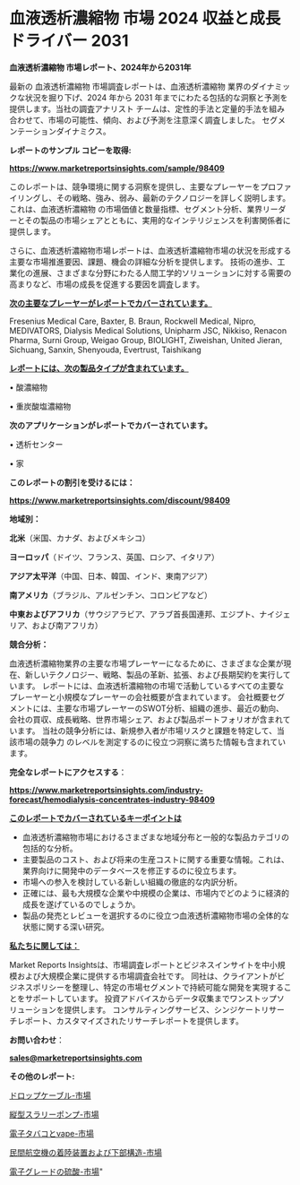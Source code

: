 # 血液透析濃縮物 市場 2024 収益と成長ドライバー 2031

<strong>血液透析濃縮物 市場レポート、2024年から2031年</strong>

最新の 血液透析濃縮物 市場調査レポートは、血液透析濃縮物 業界のダイナミックな状況を掘り下げ、2024 年から 2031 年までにわたる包括的な洞察と予測を提供します。当社の調査アナリスト チームは、定性的手法と定量的手法を組み合わせて、市場の可能性、傾向、および予測を注意深く調査しました。 セグメンテーションダイナミクス。



<strong>レポートのサンプル コピーを取得:</strong> <a href=https://www.marketreportsinsights.com/sample/98409>

<strong><u>https://www.marketreportsinsights.com/sample/98409</u></strong></a>

このレポートは、競争環境に関する洞察を提供し、主要なプレーヤーをプロファイリングし、その戦略、強み、弱み、最新のテクノロジーを詳しく説明します。 これは、血液透析濃縮物 の市場価値と数量指標、セグメント分析、業界リーダーとその製品の市場シェアとともに、実用的なインテリジェンスを利害関係者に提供します。

さらに、血液透析濃縮物市場レポートは、血液透析濃縮物市場の状況を形成する主要な市場推進要因、課題、機会の詳細な分析を提供します。 技術の進歩、工業化の進展、さまざまな分野にわたる人間工学的ソリューションに対する需要の高まりなど、市場の成長を促進する要因を調査します。



<strong><u>次の主要なプレーヤーがレポートでカバーされています。</u></strong>

Fresenius Medical Care, Baxter, B. Braun, Rockwell Medical, Nipro, MEDIVATORS, Dialysis Medical Solutions, Unipharm JSC, Nikkiso, Renacon Pharma, Surni Group, Weigao Group, BIOLIGHT, Ziweishan, United Jieran, Sichuang, Sanxin, Shenyouda, Evertrust, Taishikang



<strong><u><b>レポートには、次の製品タイプが含まれています。</b></u></strong>

• 酸濃縮物

• 重炭酸塩濃縮物



<strong><b>次のアプリケーションがレポートでカバーされています。</b></strong>

• 透析センター

• 家



<strong><b>このレポートの割引を受けるには：</b></strong><a href=https://www.marketreportsinsights.com/discount/98409>

<strong><u>https://www.marketreportsinsights.com/discount/98409</u></strong></a>



<strong>地域別：</strong>



<strong>北米</strong>（米国、カナダ、およびメキシコ）



<strong>ヨーロッパ</strong>（ドイツ、フランス、英国、ロシア、イタリア）



<strong>アジア太平洋</strong>（中国、日本、韓国、インド、東南アジア）



<strong>南アメリカ</strong>（ブラジル、アルゼンチン、コロンビアなど）



<strong>中東およびアフリカ</strong>（サウジアラビア、アラブ首長国連邦、エジプト、ナイジェリア、および南アフリカ）



<strong>競合分析：</strong>

血液透析濃縮物業界の主要な市場プレーヤーになるために、さまざまな企業が現在、新しいテクノロジー、戦略、製品の革新、拡張、および長期契約を実行しています。 レポートには、血液透析濃縮物の市場で活動しているすべての主要なプレーヤーと小規模なプレーヤーの会社概要が含まれています。 会社概要セグメントには、主要な市場プレーヤーのSWOT分析、組織の進歩、最近の動向、会社の買収、成長戦略、世界市場シェア、および製品ポートフォリオが含まれています。 当社の競争分析には、新規参入者が市場リスクと課題を特定して、当該市場の競争力 のレベルを測定するのに役立つ洞察に満ちた情報も含まれています。



<strong>完全なレポートにアクセスする</strong>：

<a href=https://www.marketreportsinsights.com/industry-forecast/hemodialysis-concentrates-industry-98409>

<strong><u>https://www.marketreportsinsights.com/industry-forecast/hemodialysis-concentrates-industry-98409</u></strong></a>



<strong><u><b>このレポートでカバーされているキーポイントは</b></u></strong>
<ul>
  <li>血液透析濃縮物市場におけるさまざまな地域分布と一般的な製品カテゴリの包括的な分析。</li>
  <li>主要製品のコスト、および将来の生産コストに関する重要な情報。これは、業界向けに開発中のデータベースを修正するのに役立ちます。</li>
  <li>市場への参入を検討している新しい組織の徹底的な内訳分析。</li>
  <li>正確には、最も大規模な企業や中規模の企業は、市場内でどのように経済的成長を遂げているのでしょうか。</li>
  <li>製品の発売とレビューを選択するのに役立つ血液透析濃縮物市場の全体的な状態に関する深い研究。</li>
</ul>


<strong><u><b>私たちに関しては：</b></u></strong>

Market Reports Insightsは、市場調査レポートとビジネスインサイトを中小規模および大規模企業に提供する市場調査会社です。 同社は、クライアントがビジネスポリシーを整理し、特定の市場セグメントで持続可能な開発を実現することをサポートしています。 投資アドバイスからデータ収集までワンストップソリューションを提供します。 コンサルティングサービス、シンジケートリサーチレポート、カスタマイズされたリサーチレポートを提供します。



<strong><b>お問い合わせ</b></strong>：

<a href=mailto:sales@marketreportsinsights.com>

<strong><u>sales@marketreportsinsights.com</u></strong></a>



<strong>その他のレポート:</strong>

<a href=https://www.linkedin.com/pulse/ドロップケーブル-市場-2023-競争分析と事業成長-2030-consumer-connection-collective-360-bzsyf/>ドロップケーブル-市場</a>

<a href=https://www.linkedin.com/pulse/縦型スラリーポンプ-市場-2023-競争分析と事業成長-2030-consumer-connection-collective-360-slshf/>縦型スラリーポンプ-市場</a>

<a href=https://www.linkedin.com/pulse/電子タバコとvape-市場-2023-新興市場-将来の動向と市場需要-2030-pr-news-hub-emeof/>電子タバコとvape-市場</a>

<a href=https://www.linkedin.com/pulse/民間航空機の着陸装置および下部構造-市場-2023-新興市場-将来の動向と市場需要-ok2bc/>民間航空機の着陸装置および下部構造-市場</a>

<a href=https://www.linkedin.com/pulse/電子グレードの硫酸-市場-2023-推進要因と成長機会-2030-pr-news-hub-ff74f/>電子グレードの硫酸-市場</a>"
